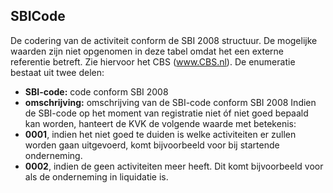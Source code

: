 ## SBICode
De codering van de activiteit conform de SBI 2008 structuur.
De mogelijke waarden zijn niet opgenomen in deze tabel omdat het een externe referentie betreft.
Zie hiervoor het CBS (www.CBS.nl).
De enumeratie bestaat uit twee delen:
* **SBI-code:** code conform SBI 2008
* **omschrijving:** omschrijving van de SBI-code conform SBI 2008
Indien de SBI-code op het moment van registratie niet óf niet goed bepaald kan worden, hanteert de KVK
de volgende waarde met betekenis:
* **0001**, indien het niet goed te duiden is welke activiteiten er zullen worden gaan uitgevoerd, komt
bijvoorbeeld voor bij startende onderneming.
* **0002**, indien de geen activiteiten meer heeft. Dit komt bijvoorbeeld voor als de onderneming in
liquidatie is.